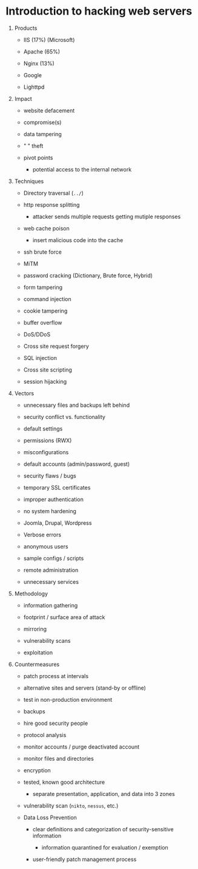 # Introduction to hacking web servers

1.  Products

    -   IIS (17%) (Microsoft)

    -   Apache (65%)

    -   Nginx (13%)

    -   Google

    -   Lighttpd

2.  Impact

    -   website defacement

    -   compromise(s)

    -   data tampering

    -   " " theft

    -   pivot points

        -   potential access to the internal network

3.  Techniques

    -   Directory traversal (`../`)

    -   http response splitting

        -   attacker sends multiple requests getting mutiple responses

    -   web cache poison

        -   insert malicious code into the cache

    -   ssh brute force

    -   MiTM

    -   password cracking (Dictionary, Brute force, Hybrid)

    -   form tampering

    -   command injection

    -   cookie tampering

    -   buffer overflow

    -   DoS/DDoS

    -   Cross site request forgery

    -   SQL injection

    -   Cross site scripting

    -   session hijacking

4.  Vectors

    -   unnecessary files and backups left behind

    -   security conflict vs. functionality

    -   default settings

    -   permissions (RWX)

    -   misconfigurations

    -   default accounts (admin/password, guest)

    -   security flaws / bugs

    -   temporary SSL certificates

    -   improper authentication

    -   no system hardening

    -   Joomla, Drupal, Wordpress

    -   Verbose errors

    -   anonymous users

    -   sample configs / scripts

    -   remote administration

    -   unnecessary services

5.  Methodology

    -   information gathering

    -   footprint / surface area of attack

    -   mirroring

    -   vulnerability scans

    -   exploitation

6.  Countermeasures

    -   patch process at intervals

    -   alternative sites and servers (stand-by or offline)

    -   test in non-production environment

    -   backups

    -   hire good security people

    -   protocol analysis

    -   monitor accounts / purge deactivated account

    -   monitor files and directories

    -   encryption

    -   tested, known good architecture

        -   separate presentation, application, and data into 3 zones

    -   vulnerability scan (`nikto`, `nessus`, etc.)

    -   Data Loss Prevention

        -   clear definitions and categorization of security-sensitive information

            -   information quarantined for evaluation / exemption

        -   user-friendly patch management process
